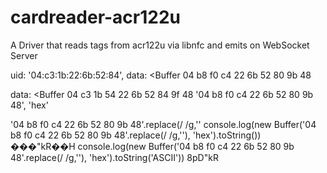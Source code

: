 # cardreader-acr122u
A Driver that reads tags from acr122u via libnfc and emits on WebSocket Server

uid: '04:c3:1b:22:6b:52:84',
data: <Buffer 04 b8 f0 c4 22 6b 52 80 9b 48

data: <Buffer 04 c3 1b 54 22 6b 52 84 9f 48
'04 b8 f0 c4 22 6b 52 80 9b 48', 'hex'

'04 b8 f0 c4 22 6b 52 80 9b 48'.replace(/ /g,''
console.log(new Buffer('04 b8 f0 c4 22 6b 52 80 9b 48'.replace(/ /g,''), 'hex').toString())
���"kR��H
console.log(new Buffer('04 b8 f0 c4 22 6b 52 80 9b 48'.replace(/ /g,''), 'hex').toString('ASCII'))
8pD"kR
